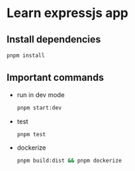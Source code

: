 # Learn expressjs app

## Install dependencies

```sh
pnpm install
```

## Important commands

- run in dev mode

  ```sh
  pnpm start:dev
  ```

- test

  ```sh
  pnpm test
  ```

- dockerize

  ```sh
  pnpm build:dist && pnpm dockerize
  ```